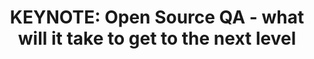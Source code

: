 ---
categories:
- bkk19
description: Over the last 20 years, Open Source software has made incredible inroads
  and become the de-facto standard for system software in many market categories.
  The same is not true of Open Source Quality Assurance. Despite the availability
  of many QA resources that are Open Source, the testing landscape is very fragmented,
  and there are lots of areas where in-house and ad-hoc testing hardware, code and
  methods are used.<br><br>In this keynote, Tim will describe barriers to sharing
  existing tests and test infrastructure. Tim will give his insights about what will
  it take to get Quality Assurance to the same level of ubiquity, quality, community,
  ease of deployment, and low cost, as Open Source coding.
future_image:
  featured: 'true'
  path: /assets/images/featured-images/bkk19/BKK19-201K.png
session_attendee_num: '27'
session_id: BKK19-201K
session_room: 'Keynote Room (World Ballroom BC) '
session_slot:
  end_time: '2019-04-02 10:55:00'
  start_time: '2019-04-02 10:30:00'
session_speakers:
- speaker_bio: Tim Bird is a Senior Software Engineer for Sony Corporation, where
    he helps Sony use Linux and other open source software in their products. Tim
    is the maintainer of the Fuego test framework, and is involved in various groups
    in the Linux Foundation, including the LF Technical Advisory Board. Tim created
    and continues to run the Embedded Linux Conference.<br><br>Tims overall goal is
    to improve Linux for use in consumer electronics products, by improving Linux
    system testing, directing technical initiatives of the Linux Foundation, and encouraging
    companies to participate in the open source community. Tim has been working with
    Linux for over 20 years.
  speaker_company: Sony Electronics
  speaker_image: /assets/images/speakers/bkk19/tim-bird-sony.jpg
  speaker_location: ''
  speaker_name: Tim Bird (Sony)
  speaker_position: Sr Staff Software Engineer
  speaker_username: tim.bird2
session_track: Keynote
tag: session
tags:
- Testing
title: 'KEYNOTE: Open Source QA - what will it take to get to the next level'
---